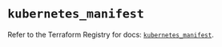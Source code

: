 # `kubernetes_manifest`

Refer to the Terraform Registry for docs: [`kubernetes_manifest`](https://registry.terraform.io/providers/hashicorp/kubernetes/2.36.0/docs/resources/manifest).

